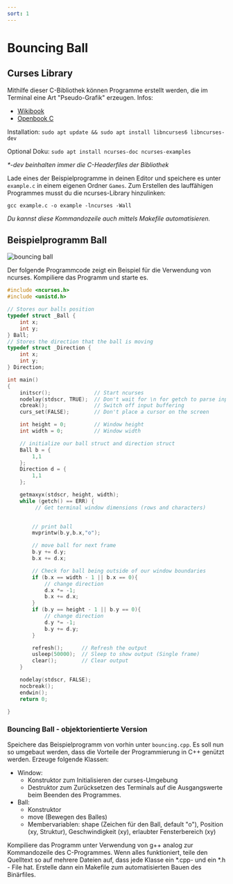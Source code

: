 ```yaml
---
sort: 1
---
```


# Bouncing Ball

## Curses Library

Mithilfe dieser C-Bibliothek können Programme erstellt werden, die im Terminal eine Art "Pseudo-Grafik" erzeugen. Infos:

- [Wikibook](https://de.wikibooks.org/wiki/Ncurses:_Grundlegendes)
- [Openbook C](http://openbook.rheinwerk-verlag.de/linux_unix_programmierung/Kap13-002.htm)

Installation: ```sudo apt update && sudo apt install libncurses6 libncurses-dev``` 

Optional Doku: ```sudo apt install ncurses-doc ncurses-examples```

_*-dev beinhalten immer die C-Headerfiles der Bibliothek_

Lade eines der Beispielprogramme in deinen Editor und speichere es unter ```example.c``` in einem eigenen Ordner ```Games```. Zum Erstellen des lauffähigen Programmes musst du die ncurses-Library hinzulinken:

```gcc example.c -o example -lncurses -Wall```

_Du kannst diese Kommandozeile auch mittels Makefile automatisieren._

## Beispielprogramm Ball

![bouncing ball](img/bouncingball.jpg)

Der folgende Programmcode zeigt ein Beispiel für die Verwendung von ncurses. Kompiliere das Programm und starte es.

```c
#include <ncurses.h>
#include <unistd.h>

// Stores our balls position
typedef struct _Ball {
    int x;
    int y;
} Ball;
// Stores the direction that the ball is moving
typedef struct _Direction {
    int x;
    int y;
} Direction;

int main()
{
    initscr();              // Start ncurses
    nodelay(stdscr, TRUE);  // Don't wait for \n for getch to parse input
    cbreak();               // Switch off input buffering
    curs_set(FALSE);        // Don't place a cursor on the screen

    int height = 0;         // Window height
    int width = 0;          // Window width

    // initialize our ball struct and direction struct
    Ball b = {
        1,1
    };
    Direction d = {
        1,1
    };

    getmaxyx(stdscr, height, width);
    while (getch() == ERR) { 
         // Get terminal window dimensions (rows and characters)
       

        // print ball
        mvprintw(b.y,b.x,"o");

        // move ball for next frame
        b.y += d.y;
        b.x += d.x;

        // Check for ball being outside of our window boundaries
        if (b.x == width - 1 || b.x == 0){
            // change direction
            d.x *= -1;
            b.x += d.x;
        }
        if (b.y == height - 1 || b.y == 0){
            // change direction
            d.y *= -1;
            b.y += d.y;
        }

        refresh();      // Refresh the output
        usleep(50000);  // Sleep to show output (Single frame)
        clear();        // Clear output
    }

    nodelay(stdscr, FALSE);
    nocbreak();
    endwin();
    return 0;

}
```

### Bouncing Ball -  objektorientierte Version

Speichere das Beispielprogramm von vorhin unter ```bouncing.cpp```. Es soll nun so umgebaut werden, dass die Vorteile der Programmierung in C++ genützt werden. Erzeuge folgende Klassen:

- Window: 
    - Konstruktor zum Initialisieren der curses-Umgebung
    - Destruktor zum Zurücksetzen des Terminals auf die Ausgangswerte beim Beenden des Programmes.
- Ball: 
    - Konstruktor 
    - move (Bewegen des Balles)
    - Membervariablen: shape (Zeichen für den Ball, default "o"), Position (xy, Struktur), Geschwindigkeit (xy), erlaubter Fensterbereich (xy)

Kompiliere das Programm unter Verwendung von g++ analog zur Kommandozeile des C-Programmes. Wenn alles funktioniert, teile den Quelltext so auf mehrere Dateien auf, dass jede Klasse ein *.cpp- und ein *.h - File hat. Erstelle dann ein Makefile zum automatisierten Bauen des Binärfiles.









